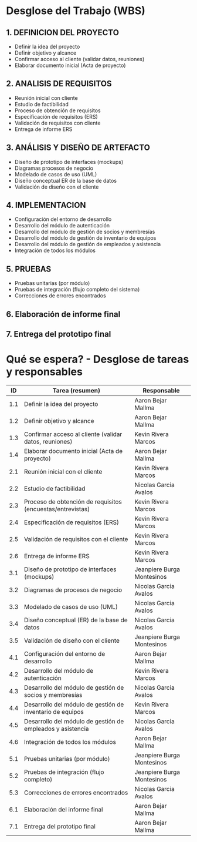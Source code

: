 # Desglose del Trabajo (WBS)

## 1. DEFINICION DEL PROYECTO
- Definir la idea del proyecto
- Definir objetivo y alcance
- Confirmar acceso al cliente (validar datos, reuniones)
- Elaborar documento inicial (Acta de proyecto)

## 2. ANALISIS DE REQUISITOS
- Reunión inicial con cliente
- Estudio de factibilidad
- Proceso de obtención de requisitos
- Especificación de requisitos (ERS)
- Validación de requisitos con cliente
- Entrega de informe ERS

## 3. ANÁLISIS Y DISEÑO DE ARTEFACTO
- Diseño de prototipo de interfaces (mockups)
- Diagramas procesos de negocio
- Modelado de casos de uso (UML)
- Diseño conceptual ER de la base de datos
- Validación de diseño con el cliente

## 4. IMPLEMENTACION
- Configuración del entorno de desarrollo
- Desarrollo del módulo de autenticación
- Desarrollo del módulo de gestión de socios y membresías
- Desarrollo del módulo de gestión de inventario de equipos
- Desarrollo del módulo de gestión de empleados y asistencia
- Integración de todos los módulos

## 5. PRUEBAS
- Pruebas unitarias (por módulo)
- Pruebas de integración (flujo completo del sistema)
- Correcciones de errores encontrados

## 6. Elaboración de informe final

## 7. Entrega del prototipo final




# Qué se espera? - Desglose de tareas y responsables

| ID   | Tarea (resumen)                                            | Responsable         |
| ---- | ---------------------------------------------------------- | ------------------- |
| 1.1  | Definir la idea del proyecto                               | Aaron Bejar Mallma            |
| 1.2  | Definir objetivo y alcance                                 | Aaron Bejar Mallma           |
| 1.3  | Confirmar acceso al cliente (validar datos, reuniones)     | Kevin Rivera Marcos            |
| 1.4  | Elaborar documento inicial (Acta de proyecto)              | Aaron Bejar Mallma            |
| 2.1  | Reunión inicial con el cliente                             | Kevin Rivera Marcos           |
| 2.2  | Estudio de factibilidad                                    | Nicolas Garcia Avalos            |
| 2.3  | Proceso de obtención de requisitos (encuestas/entrevistas) | Kevin Rivera Marcos            |
| 2.4  | Especificación de requisitos (ERS)                         | Kevin Rivera Marcos            |
| 2.5  | Validación de requisitos con el cliente                    | Kevin Rivera Marcos            |
| 2.6  | Entrega de informe ERS                                     | Kevin Rivera Marcos            |
| 3.1  | Diseño de prototipo de interfaces (mockups)                | Jeanpiere Burga Montesinos            |
| 3.2  | Diagramas de procesos de negocio                           | Nicolas Garcia Avalos           |
| 3.3  | Modelado de casos de uso (UML)                             | Nicolas Garcia Avalos            |
| 3.4  | Diseño conceptual (ER) de la base de datos                 | Nicolas Garcia Avalos            |
| 3.5  | Validación de diseño con el cliente                        | Jeanpiere Burga Montesinos            |
| 4.1  | Configuración del entorno de desarrollo                    | Aaron Bejar Mallma            |
| 4.2  | Desarrollo del módulo de autenticación                     | Kevin Rivera Marcos            |
| 4.3  | Desarrollo del módulo de gestión de socios y membresías    | Nicolas Garcia Avalos            |
| 4.4  | Desarrollo del módulo de gestión de inventario de equipos  | Kevin Rivera Marcos            |
| 4.5  | Desarrollo del módulo de gestión de empleados y asistencia | Nicolas Garcia Avalos            |
| 4.6  | Integración de todos los módulos                           | Aaron Bejar Mallma            |
| 5.1  | Pruebas unitarias (por módulo)                             | Jeanpiere Burga Montesinos            |
| 5.2  | Pruebas de integración (flujo completo)                    | Jeanpiere Burga Montesinos           |
| 5.3  | Correcciones de errores encontrados                        | Nicolas Garcia Avalos |
| 6.1  | Elaboración del informe final                              | Aaron Bejar Mallma            |
| 7.1  | Entrega del prototipo final                                | Aaron Bejar Mallma            |








